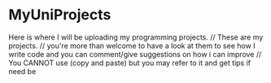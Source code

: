 # MyUniProjects
Here is where I will be uploading my programming projects.
// These are my projects.
// you're more than welcome to have a look at them to see how I write code and you can comment/give suggestions on how i can improve
// You CANNOT use (copy and paste) but you may refer to it and get tips if need be 
